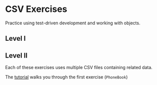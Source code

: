 # CSV Exercises

Practice using test-driven development and working with objects.

## Level I


## Level II

Each of these exercises uses multiple CSV files containing related data.

The [tutorial](http://tutorials.jumpstartlab.com/academy/workshops/csv/ii.html) walks you through the first exercise (`PhoneBook`)
